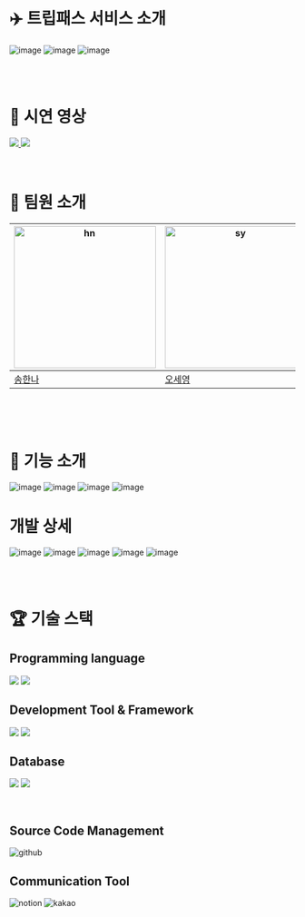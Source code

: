 # ✈️ 트립패스 서비스 소개
![image](https://github.com/osy0602/TripPass_osy0602_develop/blob/240802chat_osy/trippass/src/assets/KakaoTalk_20240920_160609701.jpg)
![image](https://github.com/osy0602/TripPass_osy0602_develop/blob/240802chat_osy/trippass/src/assets/KakaoTalk_20240920_160609701_04.jpg)
![image](https://github.com/osy0602/TripPass_osy0602_develop/blob/240802chat_osy/trippass/src/assets/KakaoTalk_20240920_160609701_06.jpg)

<br/>
<br/>

# 🎥 시연 영상
<a href = "https://drive.google.com/drive/u/1/folders/1g4TiGN5KOyrKT9juMKA_Z63uNrX2555Y">
<img src="https://img.shields.io/badge/프로젝트 소개 영상-a374db?style=for-the-badge&logoColor=white"/>
</a>
<a href = "https://drive.google.com/file/d/1YiN4J9GIzEKVOqw6IEpehGkDNqBocLhd/view?usp=sharing">
<img src="https://img.shields.io/badge/프로젝트 시연 영상-a374db?style=for-the-badge&logoColor=white"/>
</a>
<br/>

<br/>
<br/>


# 👥 팀원 소개

| <img width="250" alt="hn" src="https://avatars.githubusercontent.com/u/131218435?v=4"> | <img width="250" alt="sy" src="https://avatars.githubusercontent.com/u/162084749?v=4"> | <img width="250" alt="jh" src="https://avatars.githubusercontent.com/u/43026492?v=4"> | <img width="250" alt="jy" src= "https://avatars.githubusercontent.com/u/114806348?v=4">
| --- | --- | --- | --- |
| [송한나](https://github.com/songhannaa) | [오세영](https://github.com/osy0602) | [김지현](https://github.com/hijyunk) | [박지영](https://github.com/zi00iz)


<br/>
<br/>
<br/>

 

# 📝 기능 소개
![image](https://github.com/osy0602/TripPass_osy0602_develop/blob/240802chat_osy/trippass/src/assets/KakaoTalk_20240920_160609701_08.jpg)
![image](https://github.com/osy0602/TripPass_osy0602_develop/blob/240802chat_osy/trippass/src/assets/KakaoTalk_20240920_160609701_09.jpg)
![image](https://github.com/osy0602/TripPass_osy0602_develop/blob/240802chat_osy/trippass/src/assets/KakaoTalk_20240920_160609701_10.jpg)
![image](https://github.com/osy0602/TripPass_osy0602_develop/blob/240802chat_osy/trippass/src/assets/KakaoTalk_20240920_160609701_11.jpg)

# 개발 상세
![image](https://github.com/osy0602/TripPass_osy0602_develop/blob/240802chat_osy/trippass/src/assets/KakaoTalk_20240920_160609701_14.jpg)
![image](https://github.com/osy0602/TripPass_osy0602_develop/blob/240802chat_osy/trippass/src/assets/KakaoTalk_20240920_160609701_15.jpg)
![image](https://github.com/osy0602/TripPass_osy0602_develop/blob/240802chat_osy/trippass/src/assets/KakaoTalk_20240920_160609701_16.jpg)
![image](https://github.com/osy0602/TripPass_osy0602_develop/blob/240802chat_osy/trippass/src/assets/KakaoTalk_20240920_160609701_17.jpg)
![image](https://github.com/osy0602/TripPass_osy0602_develop/blob/240802chat_osy/trippass/src/assets/%EC%9E%84%EB%B2%A0%EB%94%A9.png)



<br/>
<br/>

# 🏆 기술 스택
## Programming language

<img src="https://img.shields.io/badge/Python-3776AB?style=for-the-badge&logo=python&logoColor=white"/> <img src="https://img.shields.io/badge/JavaScript-F7DF1E?style=for-the-badge&logo=javascript&logoColor=black"/>
<br/>

## Development Tool & Framework
<img src="https://img.shields.io/badge/React-61DAFB?style=for-the-badge&logo=React&logoColor=white"/> <img src="https://img.shields.io/badge/FastAPI-009688?style=for-the-badge&logo=fastapi&logoColor=white"/>
<br/>

## Database

<img src="https://img.shields.io/badge/-MongoDB-13aa52?style=for-the-badge&logo=mongodb&logoColor=white"/> <img src="https://img.shields.io/badge/MySQL-4479A1?style=for-the-badge&logo=mysql&logoColor=white"/>

<br/>


## Source Code Management
<img alt="github" src="https://img.shields.io/badge/Github-000000?style=for-the-badge&logo=github&logoColor=white"> 
<br/>


## Communication Tool

<img alt="notion" src="https://img.shields.io/badge/Notion-000000?style=for-the-badge&logo=notion&logoColor=white"> <img alt="kakao" src="https://img.shields.io/badge/KakaoTalk-FFCD00?style=for-the-badge&logo=kakao&logoColor=black"> 


<br/>
<br/>
<br/>



